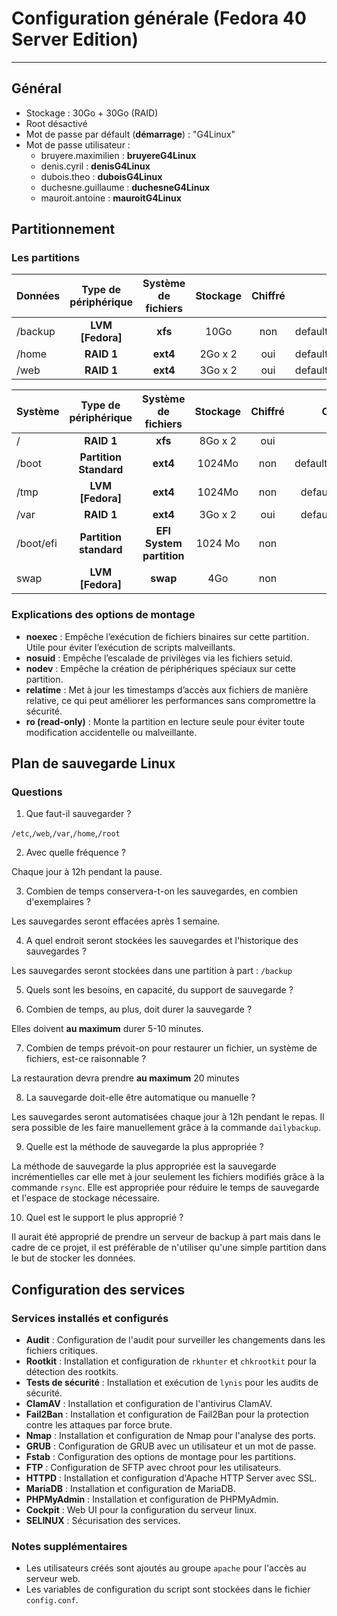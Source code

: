 # Configuration générale (Fedora 40 Server Edition)
----

## Général

- Stockage : 30Go + 30Go (RAID)
- Root désactivé
- Mot de passe par défault (**démarrage**) : "G4Linux"
- Mot de passe utilisateur :
    - bruyere.maximilien : **bruyereG4Linux**
    - denis.cyril : **denisG4Linux**
    - dubois.theo : **duboisG4Linux**
    - duchesne.guillaume : **duchesneG4Linux**
    - mauroit.antoine : **mauroitG4Linux**

## Partitionnement

### Les partitions

| Données  |     Type de périphérique     | Système de fichiers | Stockage | Chiffré | Options de montage |
| :--------------- |:---------------:|:-----:|:-----:|:-----:|:-----:|
| /backup  |   **LVM [Fedora]**      |  **xfs** | 10Go | non | defaults,noexec,nosuid,nodev,relatime |
| /home | **RAID 1**| **ext4** | 2Go x 2 | oui | defaults,noexec,nosuid,nodev,relatime |
| /web | **RAID 1**| **ext4** | 3Go x 2 | oui | defaults,noexec,nosuid,nodev,relatime |

| Système  |     Type de périphérique     | Système de fichiers | Stockage | Chiffré | Options de montage |
| :--------------- |:---------------:|:-----:|:-----:|:-----:|:-----:|
| / | **RAID 1** | **xfs** | 8Go x 2 | oui | defaults,nodev |
| /boot | **Partition Standard** | **ext4** | 1024Mo | non | defaults,ro,nodev,nosuid,noexec |
| /tmp | **LVM [Fedora]** | **ext4** | 1024Mo | non | defaults,noexec,nosuid,nodev |
| /var | **RAID 1** | **ext4** | 3Go x 2 | oui | defaults,noexec,nosuid,nodev |
| /boot/efi | **Partition standard** | **EFI System partition** | 1024 Mo | non | / |
| swap | **LVM [Fedora]** | **swap** | 4Go | non | defaults |

### Explications des options de montage

- **noexec** : Empêche l’exécution de fichiers binaires sur cette partition. Utile pour éviter l’exécution de scripts malveillants.
- **nosuid** : Empêche l’escalade de privilèges via les fichiers setuid.
- **nodev** : Empêche la création de périphériques spéciaux sur cette partition.
- **relatime** : Met à jour les timestamps d’accès aux fichiers de manière relative, ce qui peut améliorer les performances sans compromettre la sécurité.
- **ro (read-only)** : Monte la partition en lecture seule pour éviter toute modification accidentelle ou malveillante.

## Plan de sauvegarde Linux

### Questions
1. Que faut-il sauvegarder ?  

`/etc`,`/web`,`/var`,`/home`,`/root`

2. Avec quelle fréquence ?  

Chaque jour à 12h pendant la pause.

3. Combien de temps conservera-t-on les sauvegardes, en combien d'exemplaires ?  

Les sauvegardes seront effacées après 1 semaine.

4. A quel endroit seront stockées les sauvegardes et l'historique des sauvegardes ?  

Les sauvegardes seront stockées dans une partition à part : `/backup`

5. Quels sont les besoins, en capacité, du support de sauvegarde ?  

6. Combien de temps, au plus, doit durer la sauvegarde ?  

Elles doivent **au maximum** durer 5-10 minutes.

7. Combien de temps prévoit-on pour restaurer un fichier, un système de fichiers, est-ce 
raisonnable ?  

La restauration devra prendre **au maximum** 20 minutes

8. La sauvegarde doit-elle être automatique ou manuelle ?  

Les sauvegardes seront automatisées chaque jour à 12h pendant le repas. 
Il sera possible de les faire manuellement grâce à la commande `dailybackup`.

9. Quelle est la méthode de sauvegarde la plus appropriée ?  

La méthode de sauvegarde la plus appropriée est la sauvegarde incrémentielles car
elle met à jour seulement les fichiers modifiés grâce à la commande `rsync`. Elle 
est appropriée pour réduire le temps de sauvegarde et l'espace de stockage nécessaire.

10.  Quel est le support le plus approprié ?  

Il aurait été approprié de prendre un serveur de backup à part mais dans le cadre de ce 
projet, il est préférable de n'utiliser qu'une simple partition dans le but de stocker 
les données.

## Configuration des services

### Services installés et configurés

- **Audit** : Configuration de l'audit pour surveiller les changements dans les fichiers critiques.
- **Rootkit** : Installation et configuration de `rkhunter` et `chkrootkit` pour la détection des rootkits.
- **Tests de sécurité** : Installation et exécution de `lynis` pour les audits de sécurité.
- **ClamAV** : Installation et configuration de l'antivirus ClamAV.
- **Fail2Ban** : Installation et configuration de Fail2Ban pour la protection contre les attaques par force brute.
- **Nmap** : Installation et configuration de Nmap pour l'analyse des ports.
- **GRUB** : Configuration de GRUB avec un utilisateur et un mot de passe.
- **Fstab** : Configuration des options de montage pour les partitions.
- **FTP** : Configuration de SFTP avec chroot pour les utilisateurs.
- **HTTPD** : Installation et configuration d'Apache HTTP Server avec SSL.
- **MariaDB** : Installation et configuration de MariaDB.
- **PHPMyAdmin** : Installation et configuration de PHPMyAdmin.
- **Cockpit** : Web UI pour la configuration du serveur linux.
- **SELINUX** : Sécurisation des services.

### Notes supplémentaires

- Les utilisateurs créés sont ajoutés au groupe `apache` pour l'accès au serveur web.
- Les variables de configuration du script sont stockées dans le fichier `config.conf`.